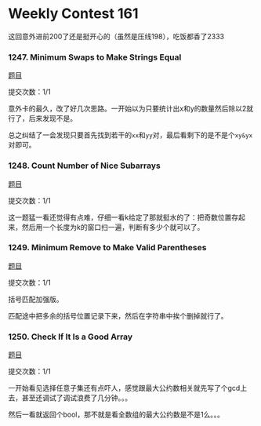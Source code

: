 # Weekly Contest 161

这回意外进前200了还是挺开心的（虽然是压线198），吃饭都香了2333



### 1247. Minimum Swaps to Make Strings Equal 

[题目](https://leetcode.com/contest/weekly-contest-161/problems/minimum-swaps-to-make-strings-equal/ ) 

提交次数：1/1

意外卡的最久，改了好几次思路。一开始以为只要统计出x和y的数量然后除以2就行了，后来发现不是。

总之纠结了一会发现只要首先找到若干的`xx`和`yy`对，最后看剩下的是不是个`xy&yx`对即可。



### 1248. Count Number of Nice Subarrays    

[题目]( https://leetcode.com/contest/weekly-contest-161/problems/count-number-of-nice-subarrays/)

提交次数：1/1

这一题猛一看还觉得有点难，仔细一看k给定了那就挺水的了：把奇数位置存起来，然后用一个长度为k的窗口扫一遍，判断有多少个就可以了。



### 1249. Minimum Remove to Make Valid Parentheses 

[题目](https://leetcode.com/contest/weekly-contest-161/problems/minimum-remove-to-make-valid-parentheses/ )

提交次数：1/1

括号匹配加强版。

匹配途中把多余的括号位置记录下来，然后在字符串中挨个删掉就行了。



### 1250. Check If It Is a Good Array 

[题目]( https://leetcode.com/contest/weekly-contest-161/problems/check-if-it-is-a-good-array/ )

提交次数：1/1

一开始看见选择任意子集还有点吓人，感觉跟最大公约数相关就先写了个gcd上去，甚至还调试了调试浪费了几分钟。。。

然后一看就返回个bool，那不就是看全数组的最大公约数是不是1么。。。

